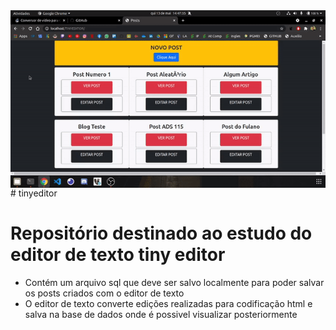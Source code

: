<img align="right" src="gif.gif" width="600">
# tinyeditor

# Repositório destinado ao estudo do editor de texto tiny editor

- Contém um arquivo sql que deve ser salvo localmente para poder salvar os posts criados com o editor de texto
- O editor de texto converte edições realizadas para codificação html e salva na base de dados onde é possivel visualizar posteriormente

